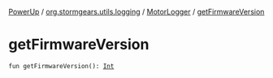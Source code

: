 [PowerUp](../../index.md) / [org.stormgears.utils.logging](../index.md) / [MotorLogger](index.md) / [getFirmwareVersion](./get-firmware-version.md)

# getFirmwareVersion

`fun getFirmwareVersion(): `[`Int`](https://kotlinlang.org/api/latest/jvm/stdlib/kotlin/-int/index.html)